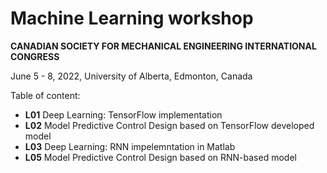 # Machine Learning workshop

**CANADIAN SOCIETY FOR MECHANICAL ENGINEERING INTERNATIONAL CONGRESS** 

June 5 - 8, 2022, University of Alberta, Edmonton, Canada

Table of content:

- **L01** Deep Learning: TensorFlow implementation
- **L02** Model Predictive Control Design based on TensorFlow developed model
- **L03** Deep Learning: RNN impelemntation in Matlab
- **L05** Model Predictive Control Design based on RNN-based model

